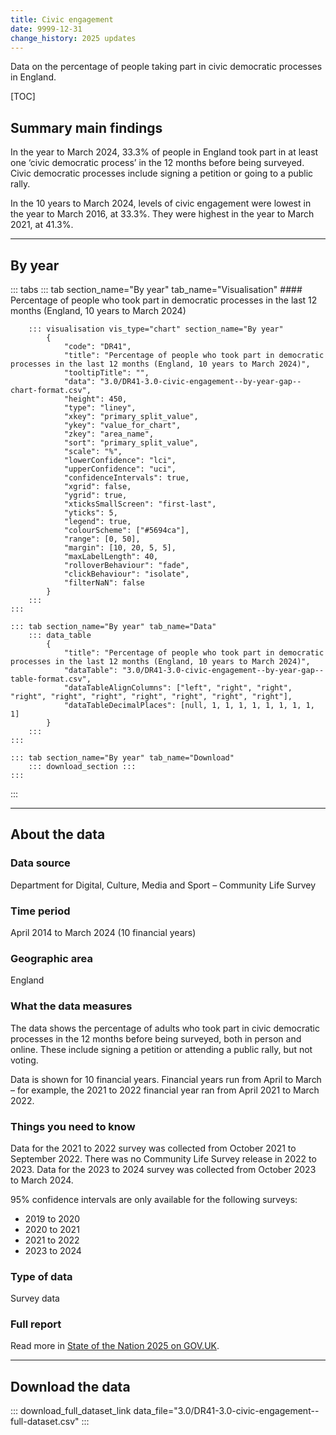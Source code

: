 ```yaml
---
title: Civic engagement
date: 9999-12-31
change_history: 2025 updates
---
```


Data on the percentage of people taking part in civic democratic processes in England.

[TOC]

## Summary main findings

In the year to March 2024, 33.3% of people in England took part in at least one ‘civic democratic process’ in the 12 months before being surveyed. Civic democratic processes include signing a petition or going to a public rally.

In the 10 years to March 2024, levels of civic engagement were lowest in the year to March 2016, at 33.3%. They were highest in the year to March 2021, at 41.3%.

---

## By year

::: tabs
    ::: tab section_name="By year" tab_name="Visualisation"
        #### Percentage of people who took part in democratic processes in the last 12 months (England, 10 years to March 2024)

        ::: visualisation vis_type="chart" section_name="By year"
            {
                "code": "DR41",
                "title": "Percentage of people who took part in democratic processes in the last 12 months (England, 10 years to March 2024)",
                "tooltipTitle": "",
                "data": "3.0/DR41-3.0-civic-engagement--by-year-gap--chart-format.csv",
                "height": 450,
                "type": "liney",
                "xkey": "primary_split_value",
                "ykey": "value_for_chart",
                "zkey": "area_name",
                "sort": "primary_split_value",
                "scale": "%",
                "lowerConfidence": "lci",
                "upperConfidence": "uci",
                "confidenceIntervals": true,
                "xgrid": false,
                "ygrid": true,
                "xticksSmallScreen": "first-last",
                "yticks": 5,
                "legend": true,
                "colourScheme": ["#5694ca"],
                "range": [0, 50],
                "margin": [10, 20, 5, 5],
                "maxLabelLength": 40,
                "rolloverBehaviour": "fade",
                "clickBehaviour": "isolate",
                "filterNaN": false
            }
        :::
    :::

    ::: tab section_name="By year" tab_name="Data"
        ::: data_table
            {
                "title": "Percentage of people who took part in democratic processes in the last 12 months (England, 10 years to March 2024)",
                "dataTable": "3.0/DR41-3.0-civic-engagement--by-year-gap--table-format.csv",
                "dataTableAlignColumns": ["left", "right", "right", "right", "right", "right", "right", "right", "right", "right"],
                "dataTableDecimalPlaces": [null, 1, 1, 1, 1, 1, 1, 1, 1, 1]
            }
        :::
    :::

    ::: tab section_name="By year" tab_name="Download"
        ::: download_section :::
    :::
:::

---

## About the data

### Data source
Department for Digital, Culture, Media and Sport – Community Life Survey

### Time period
April 2014 to March 2024 (10 financial years)

### Geographic area
England

### What the data measures
The data shows the percentage of adults who took part in civic democratic processes in the 12 months before being surveyed, both in person and online. These include signing a petition or attending a public rally, but not voting.

Data is shown for 10 financial years. Financial years run from April to March – for example, the 2021 to 2022 financial year ran from April 2021 to March 2022.

### Things you need to know
Data for the 2021 to 2022 survey was collected from October 2021 to September 2022. There was no Community Life Survey release in 2022 to 2023. Data for the 2023 to 2024 survey was collected from October 2023 to March 2024. 

95% confidence intervals are only available for the following surveys:

* 2019 to 2020
* 2020 to 2021
* 2021 to 2022
* 2023 to 2024

### Type of data
Survey data

### Full report
Read more in [State of the Nation 2025 on GOV.UK]().

---

## Download the data

::: download_full_dataset_link data_file="3.0/DR41-3.0-civic-engagement--full-dataset.csv" :::
